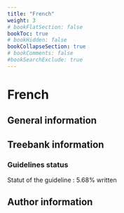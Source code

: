 ```yaml
---
title: "French"
weight: 3
# bookFlatSection: false
bookToc: true
# bookHidden: false
bookCollapseSection: true
# bookComments: false
#bookSearchExclude: true
---
```


# French 
## General information 

## Treebank information 

### Guidelines status

Statut of the guideline : 5.68% written

## Author information 

